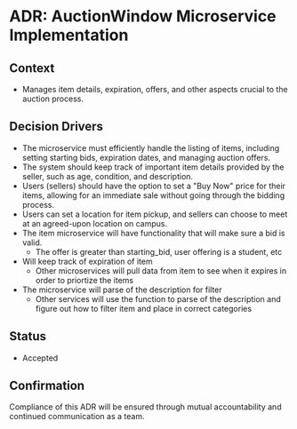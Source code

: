 # ADR: AuctionWindow Microservice Implementation

## Context
* Manages item details, expiration, offers, and other aspects crucial to the auction process.

## Decision Drivers
* The microservice must efficiently handle the listing of items, including setting starting bids, expiration dates, and managing auction offers.
* The system should keep track of important item details provided by the seller, such as age, condition, and description.
* Users (sellers) should have the option to set a "Buy Now" price for their items, allowing for an immediate sale without going through the bidding process.
* Users can set a location for item pickup, and sellers can choose to meet at an agreed-upon location on campus.
* The item microservice will have functionality that will make sure a bid is valid.
    - The offer is greater than starting_bid, user offering is a student, etc
* Will keep track of expiration of item
    - Other microservices will pull data from item to see when it expires in order to priortize the items
* The microservice will parse of the description for filter
    - Other services will use the function to parse of the description and figure out how to filter item and place in correct categories

## Status
* Accepted

## Confirmation
Compliance of this ADR will be ensured through mutual accountability and continued communication as a team.
